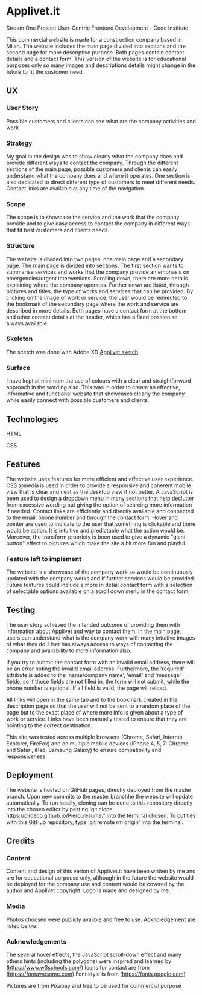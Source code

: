 # Applivet.it

Stream One Project: User-Centric Frontend Development - Code Institute

This commercial website is made for a construction company based in Milan. The website includes the main page divided into sections and the second page for more descriptive purpose. Both pages contain contact details and a contact form. This version of the website is for educational purposes only so many images and descriptions details might change in the future to fit the customer need. 

## UX

### User Story 

Possible customers and clients can see what are the company activities and work

### Strategy

My goal in the design was to show clearly what the company does and provide different ways to contact the company. Through the different sections of the main page, possible customers and clients can easily understand what the company does and where it operates. One section is also dedicated to direct different type of customers to meet different needs. Contact links are available at any time of the navigation. 

### Scope 

The scope is to showcase the service and the work that the company provide and to give easy access to contact the company in different ways that fit best customers and clients needs. 

### Structure 

The website is divided into two pages, one main page and a secondary page. The main page is divided into sections. The first section wants to summarise services and works that the company provide an emphasis on emergencies/urgent interventions. Scrolling down, there are more details explaining where the company operates. Further down are listed, through pictures and titles, the type of works and services that can be provided. By clicking on the image of work or service, the user would be redirected to the bookmark of the secondary page where the work and service are described in more details. Both pages have a contact form at the bottom and other contact details at the header, which has a fixed position so always available. 

### Skeleton 

The scetch was done with Adobe XD 
[Applivet sketch](./assets/img/applivet_sketch.png)

### Surface 

I have kept at minimum the use of colours with a clear and straightforward approach in the wording also. This was in order to create an effective, informative and functional website that showcases clearly the company while easily connect with possible customers and clients. 

## Technologies 

HTML 

CSS

## Features 
The website uses features for more efficient and effective user experience. CSS @media is used in order to provide a responsive and coherent mobile view that is clear and neat as the desktop view if not better. A JavaScript is been used to design a dropdown menu in many sections that help declutter from excessive wording but giving the option of searcing more information if needed. Contact links are efficiently and directly available and connected to the email, phone number and through the contact form. Hover and pointer are used to indicate to the user that something is clickable and there would be action. It is intuitive and predictable what the action would be. Moreover, the transform propriety is been used to give a dynamic "giant button" effect to pictures which make the site a bit more fun and playful. 
 
### Feature left to implement 

The website is a showcase of the company work so would be continuously updated with the company works and if further services would be provided. Future features could include a more in detail contact form with a selection of selectable options available on a scroll down menu in the contact form. 

## Testing 

The user story achieved the intended outcome of providing them with information about Applivet and way to contact them. In the main page, users can understand what is the company work with many intuitive images of what they do. User has always access to ways of contacting the company and availability to more information also. 

If you try to submit the contact form with an invalid email address, there will be an error noting the invalid email address. Furthermore, the 'required' attribute is added to the 'name/company name', 'email' and 'message' fields, so if those fields are not filled in, the form will not submit, while the phone number is optional. If all field is valid, the page will reload. 

All links will open in the same tab and to the bookmark created in the description page so that the user will not be sent to a random place of the page but to the exact place of where more info is given about a type of work or service. Links have been manually tested to ensure that they are pointing to the correct destination.

This site was tested across multiple browsers (Chrome, Safari, Internet Explorer, FireFox) and on multiple mobile devices (iPhone 4, 5, 7: Chrome and Safari, iPad, Samsung Galaxy) to ensure compatibility and responsiveness. 

## Deployment 
The website is hosted on GitHub pages, directly deployed from the master branch. Upon new commits to the master branchhe the website will update automatically. To run locally, cloning can be done to this repository directly into the chosen editor by pasting 'git clone https://circeco.github.io/Piero_resume/' into the terminal chosen. To cut ties with this GitHub repository, type 'git remote rm origin' into the terminal.

## Credits

### Content  
Content and design of this verion of Applivet.it have been written by me and are for educational porpouse only, although in the future the website would be deployed for the company use and content would be covered by the author and Applivet copyright. Logo is made and designed by me.

### Media 
Photos choosen were publicly availble and free to use. 
Acknoledgement are listed below: 


### Acknowledgements 
The several hover effects, the JavaScript scroll-down effect and many others hints (including the polygons) were inspired and learned by (https://www.w3schools.com/) 
Icons for contact are from (https://fontawesome.com)
Font style is from (https://fonts.google.com)

Pictures are from Pixabay and free to be used for commercial purpose



